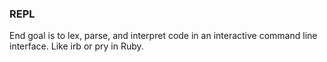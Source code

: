 ### REPL

End goal is to lex, parse, and interpret code in an interactive command line interface. Like irb or pry in Ruby.
